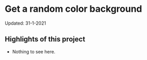 # Get a random color background

Updated: 31-1-2021


## Highlights of this project
* Nothing to see here.